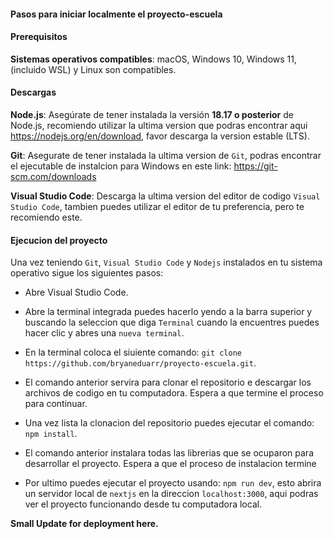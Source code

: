 #### Pasos para iniciar localmente el proyecto-escuela

#### Prerequisitos

**Sistemas operativos compatibles**: macOS, Windows 10, Windows 11, (incluido WSL) y Linux son compatibles.

#### Descargas

**Node.js**: Asegúrate de tener instalada la versión **18.17 o posterior** de Node.js, recomiendo utilizar la ultima version que podras encontrar aqui https://nodejs.org/en/download, favor descarga la version estable (LTS).

**Git**: Asegurate de tener instalada la ultima version de `Git`, podras encontrar el ejecutable de instalcion para Windows en este link: https://git-scm.com/downloads

**Visual Studio Code**: Descarga la ultima version del editor de codigo `Visual Studio Code`, tambien puedes utilizar el editor de tu preferencia, pero te recomiendo este.

#### Ejecucion del proyecto

Una vez teniendo `Git`, `Visual Studio Code` y `Nodejs` instalados en tu sistema operativo sigue los siguientes pasos:

- Abre Visual Studio Code.

- Abre la terminal integrada puedes hacerlo yendo a la barra superior y buscando la seleccion que diga `Terminal` cuando la encuentres puedes hacer clic y abres una `nueva terminal`.

- En la terminal coloca el siuiente comando: `git clone https://github.com/bryaneduarr/proyecto-escuela.git`.

- El comando anterior servira para clonar el repositorio e descargar los archivos de codigo en tu computadora. Espera a que termine el proceso para continuar.

- Una vez lista la clonacion del repositorio puedes ejecutar el comando: `npm install`.

- El comando anterior instalara todas las librerias que se ocuparon para desarrollar el proyecto. Espera a que el proceso de instalacion termine

- Por ultimo puedes ejecutar el proyecto usando: `npm run dev`, esto abrira un servidor local de `nextjs` en la direccion `localhost:3000`, aqui podras ver el proyecto funcionando desde tu computadora local.

**Small Update for deployment here.**

